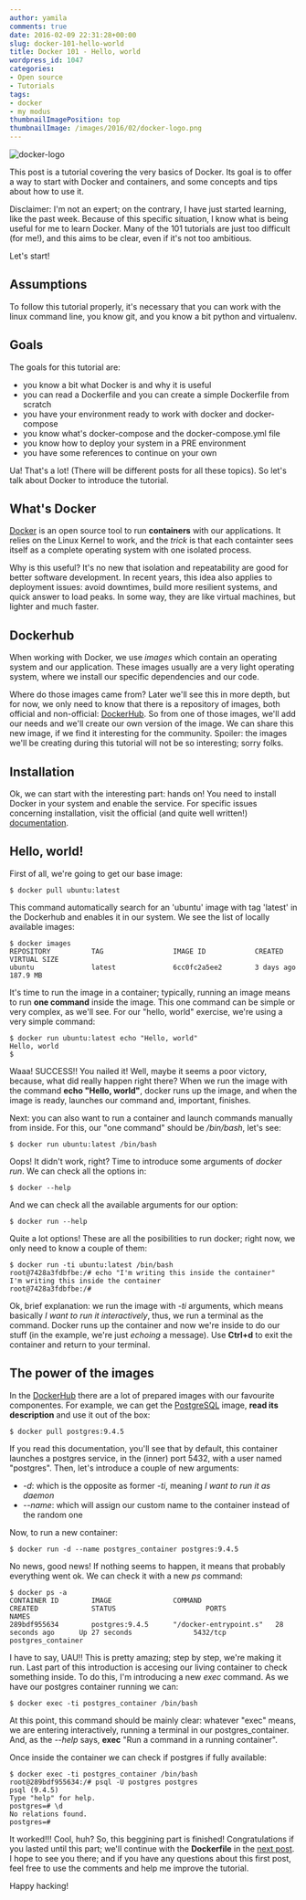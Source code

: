```yaml
---
author: yamila
comments: true
date: 2016-02-09 22:31:28+00:00
slug: docker-101-hello-world
title: Docker 101 - Hello, world
wordpress_id: 1047
categories:
- Open source
- Tutorials
tags:
- docker
- my modus
thumbnailImagePosition: top
thumbnailImage: /images/2016/02/docker-logo.png
---
```


![docker-logo](/images/2016/02/docker-logo.png)

This post is a tutorial covering the very basics of Docker. Its goal is to offer a way to start with Docker and containers, and some concepts and tips about how to use it.

Disclaimer: I'm not an expert; on the contrary, I have just started learning, like the past week. Because of this specific situation, I know what is being useful for me to learn Docker. Many of the 101 tutorials are just too difficult (for me!), and this aims to be clear, even if it's not too ambitious.

Let's start!
<!-- more -->



## Assumptions



To follow this tutorial properly, it's necessary that you can work with the linux command line, you know git, and you know a bit python and virtualenv.



## Goals



The goals for this tutorial are:


* you know a bit what Docker is and why it is useful
* you can read a Dockerfile and you can create a simple Dockerfile from scratch
* you have your environment ready to work with docker and docker-compose
* you know what's docker-compose and the docker-compose.yml file
* you know how to deploy your system in a PRE environment
* you have some references to continue on your own

Ua! That's a lot! (There will be different posts for all these topics). So let's talk about Docker to introduce the tutorial.



## What's Docker



[Docker](https://www.docker.com/) is an open source tool to run **containers** with our applications. It relies on the Linux Kernel to work, and the _trick_ is that each containter sees itself as a complete operating system with one isolated process.

Why is this useful? It's no new that isolation and repeatability are good for better software development. In recent years, this idea also applies to deployment issues: avoid downtimes, build more resilient systems, and quick answer to load peaks. In some way, they are like virtual machines, but lighter and much faster.



## Dockerhub



When working with Docker, we use _images_ which contain an operating system and our application. These images usually are a very light operating system, where we install our specific dependencies and our code.

Where do those images came from? Later we'll see this in more depth, but for now, we only need to know that there is a repository of images, both official and non-official: [DockerHub](http://hub.docker.com). So from one of those images, we'll add our needs and we'll create our own version of the image. We can share this new image, if we find it interesting for the community. Spoiler: the images we'll be creating during this tutorial will not be so interesting; sorry folks.



## Installation



Ok, we can start with the interesting part: hands on! You need to install Docker in your system and enable the service. For specific issues concerning installation, visit the official (and quite well written!) [documentation](https://docs.docker.com/engine/installation/).



## Hello, world!



First of all, we're going to get our base image:



    $ docker pull ubuntu:latest




This command automatically search for an 'ubuntu' image with tag 'latest' in the Dockerhub and enables it in our system. We see the list of locally available images:



    $ docker images
    REPOSITORY          TAG                 IMAGE ID            CREATED             VIRTUAL SIZE
    ubuntu              latest              6cc0fc2a5ee2        3 days ago          187.9 MB




It's time to run the image in a container; typically, running an image means to run **one command** inside the image. This one command can be simple or very complex, as we'll see. For our "hello, world" exercise, we're using a very simple command:



    $ docker run ubuntu:latest echo "Hello, world"
    Hello, world
    $




Waaa! SUCCESS!! You nailed it! Well, maybe it seems a poor victory, because, what did really happen right there? When we run the image with the command **echo "Hello, world"**, docker runs up the image, and when the image is ready, launches our command and, important, finishes.

Next: you can also want to run a container and launch commands manually from inside. For this, our "one command" should be _/bin/bash_, let's see:



    $ docker run ubuntu:latest /bin/bash




Oops! It didn't work, right? Time to introduce some arguments of _docker run_. We can check all the options in:



    $ docker --help




And we can check all the available arguments for our option:



    $ docker run --help




Quite a lot options! These are all the posibilities to run docker; right now, we only need to know a couple of them:



    $ docker run -ti ubuntu:latest /bin/bash
    root@7428a3fdbfbe:/# echo "I'm writing this inside the container"
    I'm writing this inside the container
    root@7428a3fdbfbe:/#




Ok, brief explanation: we run the image with _-ti_ arguments, which means basically _I want to run it interactively_, thus, we run a terminal as the command. Docker runs up the container and now we're inside to do our stuff (in the example, we're just _echoing_ a message). Use **Ctrl+d** to exit the container and return to your terminal.



## The power of the images



In the [DockerHub](http://hub.docker.com) there are a lot of prepared images with our favourite componentes. For example, we can get the [PostgreSQL](https://hub.docker.com/_/postgres/) image, **read its description** and use it out of the box:



    $ docker pull postgres:9.4.5




If you read this documentation, you'll see that by default, this container launches a postgres service, in the (inner) port 5432, with a user named "postgres". Then, let's introduce a couple of new arguments:




  * _-d_: which is the opposite as former _-ti_, meaning _I want to run it as daemon_
  * _--name_: which will assign our custom name to the container instead of the random one

Now, to run a new container:



    $ docker run -d --name postgres_container postgres:9.4.5




No news, good news! If nothing seems to happen, it means that probably everything went ok. We can check it with a new _ps_ command:



    $ docker ps -a
    CONTAINER ID        IMAGE               COMMAND                  CREATED             STATUS                      PORTS               NAMES
    289bdf955634        postgres:9.4.5      "/docker-entrypoint.s"   28 seconds ago      Up 27 seconds               5432/tcp            postgres_container




I have to say, UAU!! This is pretty amazing; step by step, we're making it run. Last part of this introduction is accesing our living container to check something inside. To do this, I'm introducing a new _exec_ command. As we have our postgres container running we can:



    $ docker exec -ti postgres_container /bin/bash




At this point, this command should be mainly clear: whatever "exec" means, we are entering interactively, running a terminal in our postgres_container. And, as the _--help_ says, **exec** "Run a command in a running container".

Once inside the container we can check if postgres if fully available:



    $ docker exec -ti postgres_container /bin/bash
    root@289bdf955634:/# psql -U postgres postgres
    psql (9.4.5)
    Type "help" for help.
    postgres=# \d
    No relations found.
    postgres=#




It worked!!! Cool, huh? So, this beggining part is finished! Congratulations if you lasted until this part; we'll continue with the **Dockerfile** in the [next post](http://moduslaborandi.net/docker-101-dockerfile). I hope to see you there; and if you have any questions about this first post, feel free to use the comments and help me improve the tutorial.

Happy hacking!


